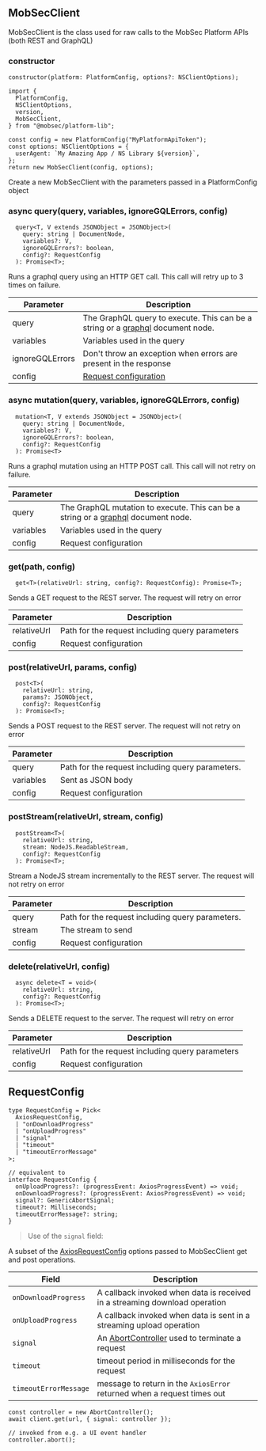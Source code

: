 ## MobSecClient

MobSecClient is the class used for raw calls to the MobSec Platform APIs (both REST and GraphQL)

### constructor

```tsx
constructor(platform: PlatformConfig, options?: NSClientOptions);
```

```tsx
import {
  PlatformConfig,
  NSClientOptions,
  version,
  MobSecClient,
} from "@mobsec/platform-lib";

const config = new PlatformConfig("MyPlatformApiToken");
const options: NSClientOptions = {
  userAgent: `My Amazing App / NS Library ${version}`,
};
return new MobSecClient(config, options);
```

Create a new MobSecClient with the parameters passed in a PlatformConfig object

### async query(query, variables, ignoreGQLErrors, config)

```tsx
  query<T, V extends JSONObject = JSONObject>(
    query: string | DocumentNode,
    variables?: V,
    ignoreGQLErrors?: boolean,
    config?: RequestConfig
  ): Promise<T>;
```

Runs a graphql query using an HTTP GET call. This call will retry up to 3 times on failure.

| Parameter       | Description                                                                                                             |
| --------------- | ----------------------------------------------------------------------------------------------------------------------- |
| query           | The GraphQL query to execute. This can be a string or a [graphql](https://github.com/graphql/graphql-js) document node. |
| variables       | Variables used in the query                                                                                             |
| ignoreGQLErrors | Don't throw an exception when errors are present in the response                                                        |
| config          | [Request configuration](#requestconfig)                                                                                 |

### async mutation(query, variables, ignoreGQLErrors, config)

```tsx
  mutation<T, V extends JSONObject = JSONObject>(
    query: string | DocumentNode,
    variables?: V,
    ignoreGQLErrors?: boolean,
    config?: RequestConfig
  ): Promise<T>
```

Runs a graphql mutation using an HTTP POST call. This call will not retry on failure.

| Parameter | Description                                                                                                                |
| --------- | -------------------------------------------------------------------------------------------------------------------------- |
| query     | The GraphQL mutation to execute. This can be a string or a [graphql](https://github.com/graphql/graphql-js) document node. |
| variables | Variables used in the query                                                                                                |
| config    | Request configuration                                                                                                      |

### get(path, config)

```tsx
  get<T>(relativeUrl: string, config?: RequestConfig): Promise<T>;
```

Sends a GET request to the REST server. The request will retry on error

| Parameter   | Description                                     |
| ----------- | ----------------------------------------------- |
| relativeUrl | Path for the request including query parameters |
| config      | Request configuration                           |

### post(relativeUrl, params, config)

```tsx
  post<T>(
    relativeUrl: string,
    params?: JSONObject,
    config?: RequestConfig
  ): Promise<T>;
```

Sends a POST request to the REST server. The request will not retry on error

| Parameter | Description                                      |
| --------- | ------------------------------------------------ |
| query     | Path for the request including query parameters. |
| variables | Sent as JSON body                                |
| config    | Request configuration                            |

### postStream(relativeUrl, stream, config)

```tsx
  postStream<T>(
    relativeUrl: string,
    stream: NodeJS.ReadableStream,
    config?: RequestConfig
  ): Promise<T>;
```

Stream a NodeJS stream incrementally to the REST server. The request will not retry on error

| Parameter | Description                                      |
| --------- | ------------------------------------------------ |
| query     | Path for the request including query parameters. |
| stream    | The stream to send                               |
| config    | Request configuration                            |

### delete(relativeUrl, config)

```tsx
  async delete<T = void>(
    relativeUrl: string,
    config?: RequestConfig
  ): Promise<T>;
```

Sends a DELETE request to the server. The request will retry on error

| Parameter   | Description                                     |
| ----------- | ----------------------------------------------- |
| relativeUrl | Path for the request including query parameters |
| config      | Request configuration                           |

## RequestConfig

```tsx
type RequestConfig = Pick<
  AxiosRequestConfig,
  | "onDownloadProgress"
  | "onUploadProgress"
  | "signal"
  | "timeout"
  | "timeoutErrorMessage"
>;

// equivalent to
interface RequestConfig {
  onUploadProgress?: (progressEvent: AxiosProgressEvent) => void;
  onDownloadProgress?: (progressEvent: AxiosProgressEvent) => void;
  signal?: GenericAbortSignal;
  timeout?: Milliseconds;
  timeoutErrorMessage?: string;
}
```

> Use of the `signal` field:

A subset of the [AxiosRequestConfig](https://axios-http.com/docs/req_config) options passed to MobSecClient get and post operations.

| Field                 | Description                                                                                                        |
| --------------------- | ------------------------------------------------------------------------------------------------------------------ |
| `onDownloadProgress`  | A callback invoked when data is received in a streaming download operation                                         |
| `onUploadProgress`    | A callback invoked when data is sent in a streaming upload operation                                               |
| `signal`              | An [AbortController](https://developer.mozilla.org/en-US/docs/Web/API/AbortController) used to terminate a request |
| `timeout`             | timeout period in milliseconds for the request                                                                     |
| `timeoutErrorMessage` | message to return in the `AxiosError` returned when a request times out                                            |

```tsx
const controller = new AbortController();
await client.get(url, { signal: controller });

// invoked from e.g. a UI event handler
controller.abort();
```
